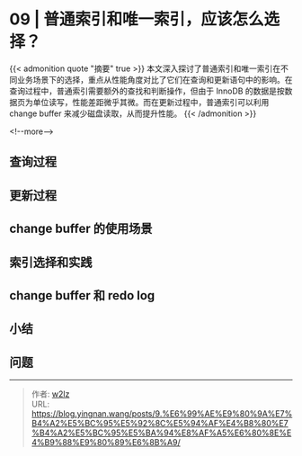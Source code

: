 # 09 | 普通索引和唯一索引，应该怎么选择？


{{&lt; admonition quote &#34;摘要&#34; true &gt;}}
本文深入探讨了普通索引和唯一索引在不同业务场景下的选择，重点从性能角度对比了它们在查询和更新语句中的影响。在查询过程中，普通索引需要额外的查找和判断操作，但由于 InnoDB 的数据是按数据页为单位读写，性能差距微乎其微。而在更新过程中，普通索引可以利用 change buffer 来减少磁盘读取，从而提升性能。
{{&lt; /admonition &gt;}}

&lt;!--more--&gt;

## 查询过程

## 更新过程

## change buffer 的使用场景

## 索引选择和实践

## change buffer 和 redo log

## 小结

## 问题


---

> 作者: [w2lz](https://github.com/w2lz)  
> URL: https://blog.yingnan.wang/posts/9.%E6%99%AE%E9%80%9A%E7%B4%A2%E5%BC%95%E5%92%8C%E5%94%AF%E4%B8%80%E7%B4%A2%E5%BC%95%E5%BA%94%E8%AF%A5%E6%80%8E%E4%B9%88%E9%80%89%E6%8B%A9/  

